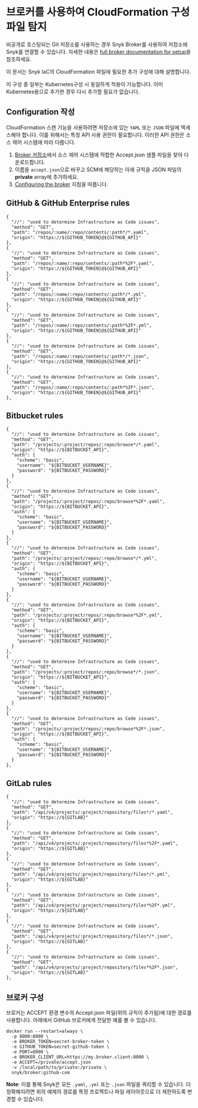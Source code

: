 # 브로커를 사용하여 CloudFormation 구성 파일 탐지

비공개로 호스팅되는 Git 저장소를 사용하는 경우 Snyk Broker를 사용하여 저장소에 Snyk를 연결할 수 있습니다. 자세한 내용은 [full broker documentation for setup](../../../features/integrations/snyk-broker/set-up-snyk-broker.md)을 참조하세요.

이 문서는 Snyk IaC의 CloudFormation 파일에 필요한 추가 구성에 대해 설명합니다.

이 구성 중 일부는 Kubernetes구성 시 동일하게 적용이 가능합니다. 이미 Kubernetes용으로 추가한 경우 다시 추가할 필요가 없습니다.

## Configuration 작성

CloudFormation 스캔 기능을 사용하려면 저장소에 있는 `YAML` 또는 `JSON` 파일에 액세스해야 합니다. 이를 위해서는 특정 API 사용 권한이 필요합니다. 이러한 API 권한은 소스 제어 시스템에 따라 다릅니다.

1. [Broker 저장소](https://github.com/snyk/broker/tree/master/client-templates)에서 소스 제어 시스템에 적합한 Accept.json 샘플 파일을 찾아 다운로드합니다.
2. 이름을 `accept.json`으로 바꾸고 SCM에 해당하는 아래 규칙을 JSON 파일의 **private** array에 추가하세요.
3. [Configuring the broker](detecting-cloudformation-configuration-files-using-a-broker.md) 지침을 따릅니다.

## GitHub & GitHub Enterprise rules

```
{
  "//": "used to determine Infrastructure as Code issues",
  "method": "GET",
  "path": "/repos/:name/:repo/contents/:path*/*.yaml",
  "origin": "https://${GITHUB_TOKEN}@${GITHUB_API}"
},
{
  "//": "used to determine Infrastructure as Code issues",
  "method": "GET",
  "path": "/repos/:name/:repo/contents/:path*%2F*.yaml",
  "origin": "https://${GITHUB_TOKEN}@${GITHUB_API}"
},
{
  "//": "used to determine Infrastructure as Code issues",
  "method": "GET",
  "path": "/repos/:name/:repo/contents/:path*/*.yml",
  "origin": "https://${GITHUB_TOKEN}@${GITHUB_API}"
},
{
  "//": "used to determine Infrastructure as Code issues",
  "method": "GET",
  "path": "/repos/:name/:repo/contents/:path*%2F*.yml",
  "origin": "https://${GITHUB_TOKEN}@${GITHUB_API}"
},
{
  "//": "used to determine Infrastructure as Code issues",
  "method": "GET",
  "path": "/repos/:name/:repo/contents/:path*/*.json",
  "origin": "https://${GITHUB_TOKEN}@${GITHUB_API}"
},
{
  "//": "used to determine Infrastructure as Code issues",
  "method": "GET",
  "path": "/repos/:name/:repo/contents/:path*%2F*.json",
  "origin": "https://${GITHUB_TOKEN}@${GITHUB_API}"
},
```

## Bitbucket rules

```
{
  "//": "used to determine Infrastructure as Code issues",
  "method": "GET",
  "path": "/projects/:project/repos/:repo/browse*/*.yaml",
  "origin": "https://${BITBUCKET_API}",
  "auth": {
    "scheme": "basic",
    "username": "${BITBUCKET_USERNAME}",
    "password": "${BITBUCKET_PASSWORD}"
  }
},
{
  "//": "used to determine Infrastructure as Code issues",
  "method": "GET",
  "path": "/projects/:project/repos/:repo/browse*%2F*.yaml",
  "origin": "https://${BITBUCKET_API}",
  "auth": {
    "scheme": "basic",
    "username": "${BITBUCKET_USERNAME}",
    "password": "${BITBUCKET_PASSWORD}"
  }
},
{
  "//": "used to determine Infrastructure as Code issues",
  "method": "GET",
  "path": "/projects/:project/repos/:repo/browse*/*.yml",
  "origin": "https://${BITBUCKET_API}",
  "auth": {
    "scheme": "basic",
    "username": "${BITBUCKET_USERNAME}",
    "password": "${BITBUCKET_PASSWORD}"
  }
},
{
  "//": "used to determine Infrastructure as Code issues",
  "method": "GET",
  "path": "/projects/:project/repos/:repo/browse*%2F*.yml",
  "origin": "https://${BITBUCKET_API}",
  "auth": {
    "scheme": "basic",
    "username": "${BITBUCKET_USERNAME}",
    "password": "${BITBUCKET_PASSWORD}"
  }
},
{
  "//": "used to determine Infrastructure as Code issues",
  "method": "GET",
  "path": "/projects/:project/repos/:repo/browse*/*.json",
  "origin": "https://${BITBUCKET_API}",
  "auth": {
    "scheme": "basic",
    "username": "${BITBUCKET_USERNAME}",
    "password": "${BITBUCKET_PASSWORD}"
  }
},
{
  "//": "used to determine Infrastructure as Code issues",
  "method": "GET",
  "path": "/projects/:project/repos/:repo/browse*%2F*.json",
  "origin": "https://${BITBUCKET_API}",
  "auth": {
    "scheme": "basic",
    "username": "${BITBUCKET_USERNAME}",
    "password": "${BITBUCKET_PASSWORD}"
  }
},
```

## GitLab rules

```
{
  "//": "used to determine Infrastructure as Code issues",
  "method": "GET",
  "path": "/api/v4/projects/:project/repository/files*/*.yaml",
  "origin": "https://${GITLAB}"
},
{
  "//": "used to determine Infrastructure as Code issues",
  "method": "GET",
  "path": "/api/v4/projects/:project/repository/files*%2F*.yaml",
  "origin": "https://${GITLAB}"
},
{
  "//": "used to determine Infrastructure as Code issues",
  "method": "GET",
  "path": "/api/v4/projects/:project/repository/files*/*.yml",
  "origin": "https://${GITLAB}"
},
{
  "//": "used to determine Infrastructure as Code issues",
  "method": "GET",
  "path": "/api/v4/projects/:project/repository/files*%2F*.yml",
  "origin": "https://${GITLAB}"
},
{
  "//": "used to determine Infrastructure as Code issues",
  "method": "GET",
  "path": "/api/v4/projects/:project/repository/files*/*.json",
  "origin": "https://${GITLAB}"
},
{
  "//": "used to determine Infrastructure as Code issues",
  "method": "GET",
  "path": "/api/v4/projects/:project/repository/files*%2F*.json",
  "origin": "https://${GITLAB}"
},
```

## 브로커 구성

브로커는 ACCEPT 환경 변수의 Accept.json 파일(위의 규칙이 추가됨)에 대한 경로를 사용합니다. 아래에서 GitHub 브로커에게 전달한 예를 볼 수 있습니다.

```
docker run --restart=always \
  -p 8000:8000 \
  -e BROKER_TOKEN=secret-broker-token \
  -e GITHUB_TOKEN=secret-github-token \
  -e PORT=8000 \
  -e BROKER_CLIENT_URL=https://my.broker.client:8000 \
  -e ACCEPT=/private/accept.json
  -v /local/path/to/private:/private \
  snyk/broker:github-com
```

**Note**: 이를 통해 Snyk은 모든 `.yaml`, `.yml` 또는 `.json` 파일을 쿼리할 수 있습니다. 더 정확해지려면 위의 예제의 경로를 특정 프로젝트나 파일 레이아웃으로 더 제한하도록 변경할 수 있습니다.
